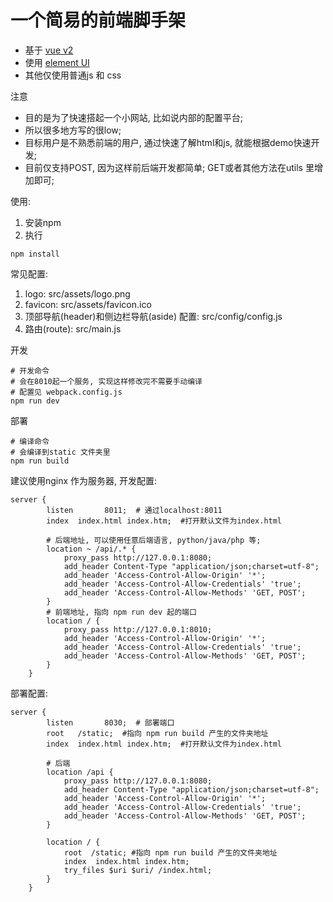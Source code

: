 # 一个简易的前端脚手架
- 基于 [vue v2](https://cn.vuejs.org/v2/guide/)
- 使用 [element UI](https://element.eleme.io/)
- 其他仅使用普通js 和 css

注意
- 目的是为了快速搭起一个小网站, 比如说内部的配置平台;
- 所以很多地方写的很low;
- 目标用户是不熟悉前端的用户, 通过快速了解html和js, 就能根据demo快速开发;
- 目前仅支持POST, 因为这样前后端开发都简单; GET或者其他方法在utils 里增加即可;

使用:
1. 安装npm
2. 执行
```shell
npm install
```

常见配置:
1. logo:  src/assets/logo.png
2. favicon: src/assets/favicon.ico
3. 顶部导航(header)和侧边栏导航(aside) 配置: src/config/config.js
4. 路由(route): src/main.js

开发
```shell
# 开发命令
# 会在8010起一个服务, 实现这样修改完不需要手动编译
# 配置见 webpack.config.js
npm run dev
```

部署
```shell
# 编译命令
# 会编译到static 文件夹里
npm run build
```

建议使用nginx 作为服务器, 
开发配置:
```
server {
        listen       8011;  # 通过localhost:8011 
        index  index.html index.htm;  #打开默认文件为index.html

        # 后端地址, 可以使用任意后端语言, python/java/php 等;
        location ~ /api/.* {
            proxy_pass http://127.0.0.1:8080;
            add_header Content-Type "application/json;charset=utf-8";
            add_header 'Access-Control-Allow-Origin' '*';
            add_header 'Access-Control-Allow-Credentials' 'true';
            add_header 'Access-Control-Allow-Methods' 'GET, POST';
        }
        # 前端地址, 指向 npm run dev 起的端口
        location / {
            proxy_pass http://127.0.0.1:8010;
            add_header 'Access-Control-Allow-Origin' '*';
            add_header 'Access-Control-Allow-Credentials' 'true';
            add_header 'Access-Control-Allow-Methods' 'GET, POST';
        }
    }
```

部署配置:
```
server {
        listen       8030;  # 部署端口
        root   /static;  #指向 npm run build 产生的文件夹地址
        index  index.html index.htm;  #打开默认文件为index.html

        # 后端
        location /api {
            proxy_pass http://127.0.0.1:8080;
            add_header Content-Type "application/json;charset=utf-8";
            add_header 'Access-Control-Allow-Origin' '*';
            add_header 'Access-Control-Allow-Credentials' 'true';
            add_header 'Access-Control-Allow-Methods' 'GET, POST';
        }

        location / {
            root  /static; #指向 npm run build 产生的文件夹地址
            index  index.html index.htm;
            try_files $uri $uri/ /index.html;
        }
    }
```

